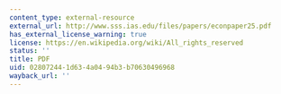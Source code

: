 ```yaml
---
content_type: external-resource
external_url: http://www.sss.ias.edu/files/papers/econpaper25.pdf
has_external_license_warning: true
license: https://en.wikipedia.org/wiki/All_rights_reserved
status: ''
title: PDF
uid: 02807244-1d63-4a04-94b3-b70630496968
wayback_url: ''
---
```

